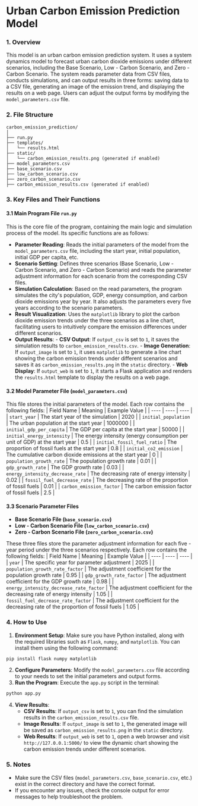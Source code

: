 # Urban Carbon Emission Prediction Model

### 1.  Overview
This model is an urban carbon emission prediction system. It uses a system dynamics model to forecast urban carbon dioxide emissions under different scenarios, including the Base Scenario, Low - Carbon Scenario, and Zero - Carbon Scenario. The system reads parameter data from CSV files, conducts simulations, and can output results in three forms: saving data to a CSV file, generating an image of the emission trend, and displaying the results on a web page. Users can adjust the output forms by modifying the `model_parameters.csv` file.

### 2. File Structure
```plaintext
carbon_emission_prediction/
│
├── run.py
├── templates/
│   └── results.html
├── static/
│   └── carbon_emission_results.png (generated if enabled)
├── model_parameters.csv
├── base_scenario.csv
├── low_carbon_scenario.csv
├── zero_carbon_scenario.csv
├── carbon_emission_results.csv (generated if enabled)
```

### 3. Key Files and Their Functions

#### 3.1 Main Program File `run.py`
This is the core file of the program, containing the main logic and simulation process of the model. Its specific functions are as follows:
- **Parameter Reading**: Reads the initial parameters of the model from the `model_parameters.csv` file, including the start year, initial population, initial GDP per capita, etc.
- **Scenario Setting**: Defines three scenarios (Base Scenario, Low - Carbon Scenario, and Zero - Carbon Scenario) and reads the parameter adjustment information for each scenario from the corresponding CSV files.
- **Simulation Calculation**: Based on the read parameters, the program simulates the city's population, GDP, energy consumption, and carbon dioxide emissions year by year. It also adjusts the parameters every five years according to the scenario parameters.
- **Result Visualization**: Uses the `matplotlib` library to plot the carbon dioxide emission trends under the three scenarios as a line chart, facilitating users to intuitively compare the emission differences under different scenarios.
- **Output Results**:
        - **CSV Output**: If `output_csv` is set to `1`, it saves the simulation results to `carbon_emission_results.csv`.
        - **Image Generation**: If `output_image` is set to `1`, it uses `matplotlib` to generate a line chart showing the carbon emission trends under different scenarios and saves it as `carbon_emission_results.png` in the `static` directory.
        - **Web Display**: If `output_web` is set to `1`, it starts a Flask application and renders the `results.html` template to display the results on a web page.

#### 3.2 Model Parameter File (`model_parameters.csv`)
This file stores the initial parameters of the model. Each row contains the following fields:
| Field Name | Meaning | Example Value |
| ---- | ---- | ---- |
| `start_year` | The start year of the simulation | 2020 |
| `initial_population` | The urban population at the start year | 1000000 |
| `initial_gdp_per_capita` | The GDP per capita at the start year | 50000 |
| `initial_energy_intensity` | The energy intensity (energy consumption per unit of GDP) at the start year | 0.5 |
| `initial_fossil_fuel_ratio` | The proportion of fossil fuels at the start year | 0.8 |
| `initial_co2_emission` | The cumulative carbon dioxide emissions at the start year | 0 |
| `population_growth_rate` | The population growth rate | 0.01 |
| `gdp_growth_rate` | The GDP growth rate | 0.03 |
| `energy_intensity_decrease_rate` | The decreasing rate of energy intensity | 0.02 |
| `fossil_fuel_decrease_rate` | The decreasing rate of the proportion of fossil fuels | 0.01 |
| `carbon_emission_factor` | The carbon emission factor of fossil fuels | 2.5 |

#### 3.3 Scenario Parameter Files
- **Base Scenario File (`base_scenario.csv`)**
- **Low - Carbon Scenario File (`low_carbon_scenario.csv`)**
- **Zero - Carbon Scenario File (`zero_carbon_scenario.csv`)**

These three files store the parameter adjustment information for each five - year period under the three scenarios respectively. Each row contains the following fields:
| Field Name | Meaning | Example Value |
| ---- | ---- | ---- |
| `year` | The specific year for parameter adjustment | 2025 |
| `population_growth_rate_factor` | The adjustment coefficient for the population growth rate | 0.95 |
| `gdp_growth_rate_factor` | The adjustment coefficient for the GDP growth rate | 0.98 |
| `energy_intensity_decrease_rate_factor` | The adjustment coefficient for the decreasing rate of energy intensity | 1.05 |
| `fossil_fuel_decrease_rate_factor` | The adjustment coefficient for the decreasing rate of the proportion of fossil fuels | 1.05 |


### 4. How to Use
1. **Environment Setup**: Make sure you have Python installed, along with the required libraries such as `Flask`, `numpy`, and `matplotlib`. You can install them using the following command:
```bash
pip install flask numpy matplotlib
```
2. **Configure Parameters**: Modify the `model_parameters.csv` file according to your needs to set the initial parameters and output forms.
3. **Run the Program**: Execute the `app.py` script in the terminal:
```bash
python app.py
```
4. **View Results**:
    - **CSV Results**: If `output_csv` is set to `1`, you can find the simulation results in the `carbon_emission_results.csv` file.
    - **Image Results**: If `output_image` is set to `1`, the generated image will be saved as `carbon_emission_results.png` in the `static` directory.
    - **Web Results**: If `output_web` is set to `1`, open a web browser and visit `http://127.0.0.1:5000/` to view the dynamic chart showing the carbon emission trends under different scenarios.

### 5. Notes
- Make sure the CSV files (`model_parameters.csv`, `base_scenario.csv`, etc.) exist in the correct directory and have the correct format.
- If you encounter any issues, check the console output for error messages to help troubleshoot the problem.
